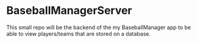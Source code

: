 # BaseballManagerServer
This small repo will be the backend of the my BaseballManager app to be able to view players/teams that are stored on a database.
